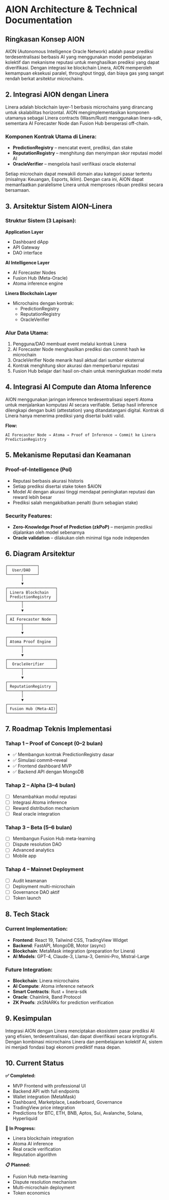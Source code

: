 # AION Architecture & Technical Documentation

## Ringkasan Konsep AION

AION (Autonomous Intelligence Oracle Network) adalah pasar prediksi terdesentralisasi berbasis AI yang menggunakan model pembelajaran kolektif dan mekanisme reputasi untuk menghasilkan prediksi yang dapat diverifikasi. Dengan integrasi ke blockchain Linera, AION memperoleh kemampuan eksekusi paralel, throughput tinggi, dan biaya gas yang sangat rendah berkat arsitektur microchains.

## 2. Integrasi AION dengan Linera

Linera adalah blockchain layer-1 berbasis microchains yang dirancang untuk skalabilitas horizontal. AION mengimplementasikan komponen utamanya sebagai Linera contracts (Wasm/Rust) menggunakan linera-sdk, sementara AI Forecaster Node dan Fusion Hub beroperasi off-chain.

### Komponen Kontrak Utama di Linera:
- **PredictionRegistry** – mencatat event, prediksi, dan stake
- **ReputationRegistry** – menghitung dan menyimpan skor reputasi model AI
- **OracleVerifier** – mengelola hasil verifikasi oracle eksternal

Setiap microchain dapat mewakili domain atau kategori pasar tertentu (misalnya: Keuangan, Esports, Iklim). Dengan cara ini, AION dapat memanfaatkan paralelisme Linera untuk memproses ribuan prediksi secara bersamaan.

## 3. Arsitektur Sistem AION–Linera

### Struktur Sistem (3 Lapisan):

**Application Layer**
- Dashboard dApp
- API Gateway
- DAO interface

**AI Intelligence Layer**
- AI Forecaster Nodes
- Fusion Hub (Meta-Oracle)
- Atoma inference engine

**Linera Blockchain Layer**
- Microchains dengan kontrak:
  - PredictionRegistry
  - ReputationRegistry
  - OracleVerifier

### Alur Data Utama:
1. Pengguna/DAO membuat event melalui kontrak Linera
2. AI Forecaster Node menghasilkan prediksi dan commit hash ke microchain
3. OracleVerifier Node menarik hasil aktual dari sumber eksternal
4. Kontrak menghitung skor akurasi dan memperbarui reputasi
5. Fusion Hub belajar dari hasil on-chain untuk meningkatkan model meta

## 4. Integrasi AI Compute dan Atoma Inference

AION menggunakan jaringan inference terdesentralisasi seperti Atoma untuk menjalankan komputasi AI secara verifiable. Setiap hasil inference dilengkapi dengan bukti (attestation) yang ditandatangani digital. Kontrak di Linera hanya menerima prediksi yang disertai bukti valid.

**Flow:**
```
AI Forecaster Node → Atoma → Proof of Inference → Commit ke Linera PredictionRegistry
```

## 5. Mekanisme Reputasi dan Keamanan

### Proof-of-Intelligence (PoI)
- Reputasi berbasis akurasi historis
- Setiap prediksi disertai stake token $AION
- Model AI dengan akurasi tinggi mendapat peningkatan reputasi dan reward lebih besar
- Prediksi salah mengakibatkan penalti (burn sebagian stake)

### Security Features:
- **Zero-Knowledge Proof of Prediction (zkPoP)** – menjamin prediksi dijalankan oleh model sebenarnya
- **Oracle validation** – dilakukan oleh minimal tiga node independen

## 6. Diagram Arsitektur

```
┌─────────────┐
│  User/DAO   │
└──────┬──────┘
       │
       ▼
┌─────────────────────┐
│ Linera Blockchain   │
│ PredictionRegistry  │
└──────┬──────────────┘
       │
       ▼
┌─────────────────────┐
│ AI Forecaster Node  │
└──────┬──────────────┘
       │
       ▼
┌─────────────────────┐
│ Atoma Proof Engine  │
└──────┬──────────────┘
       │
       ▼
┌─────────────────────┐
│  OracleVerifier     │
└──────┬──────────────┘
       │
       ▼
┌─────────────────────┐
│ ReputationRegistry  │
└──────┬──────────────┘
       │
       ▼
┌─────────────────────┐
│ Fusion Hub (Meta-AI)│
└─────────────────────┘
```

## 7. Roadmap Teknis Implementasi

### Tahap 1 – Proof of Concept (0–2 bulan)
- ✅ Membangun kontrak PredictionRegistry dasar
- ✅ Simulasi commit–reveal
- ✅ Frontend dashboard MVP
- ✅ Backend API dengan MongoDB

### Tahap 2 – Alpha (3–4 bulan)
- [ ] Menambahkan modul reputasi
- [ ] Integrasi Atoma inference
- [ ] Reward distribution mechanism
- [ ] Real oracle integration

### Tahap 3 – Beta (5–6 bulan)
- [ ] Membangun Fusion Hub meta-learning
- [ ] Dispute resolution DAO
- [ ] Advanced analytics
- [ ] Mobile app

### Tahap 4 – Mainnet Deployment
- [ ] Audit keamanan
- [ ] Deployment multi-microchain
- [ ] Governance DAO aktif
- [ ] Token launch

## 8. Tech Stack

### Current Implementation:
- **Frontend**: React 19, Tailwind CSS, TradingView Widget
- **Backend**: FastAPI, MongoDB, Motor (async)
- **Blockchain**: MetaMask integration (preparation for Linera)
- **AI Models**: GPT-4, Claude-3, Llama-3, Gemini-Pro, Mistral-Large

### Future Integration:
- **Blockchain**: Linera microchains
- **AI Compute**: Atoma inference network
- **Smart Contracts**: Rust + linera-sdk
- **Oracle**: Chainlink, Band Protocol
- **ZK Proofs**: zkSNARKs for prediction verification

## 9. Kesimpulan

Integrasi AION dengan Linera menciptakan ekosistem pasar prediksi AI yang efisien, terdesentralisasi, dan dapat diverifikasi secara kriptografis. Dengan kombinasi microchains Linera dan pembelajaran kolektif AI, sistem ini menjadi fondasi bagi ekonomi prediktif masa depan.

## 10. Current Status

**✅ Completed:**
- MVP Frontend with professional UI
- Backend API with full endpoints
- Wallet integration (MetaMask)
- Dashboard, Marketplace, Leaderboard, Governance
- TradingView price integration
- Predictions for BTC, ETH, BNB, Aptos, Sui, Avalanche, Solana, Hyperliquid

**🚧 In Progress:**
- Linera blockchain integration
- Atoma AI inference
- Real oracle verification
- Reputation algorithm

**📋 Planned:**
- Fusion Hub meta-learning
- Dispute resolution mechanism
- Multi-microchain deployment
- Token economics